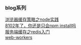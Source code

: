 
### blog系列
[浏览器缓存策略之node实践](https://github.com/coderzzp/how2-learn-nodejs/issues/3)  
[8102年了，你还是只会npm install吗](https://github.com/coderzzp/how2-learn-nodejs/issues/4)  
[服务端缓存之redis入门](https://github.com/coderzzp/how2-learn-nodejs/issues/5)  
[web-workers](https://ppt.baomitu.com/d/582d01cb)


